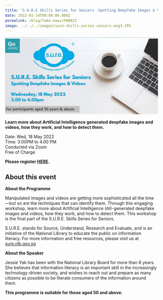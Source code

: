 ```yaml
---
title: 'S.U.R.E Skills Series for Seniors -Spotting Deepfake Images & Videos'
date: 2022-01-14T00:08:00.000Z
permalink: /blog/fake-news/FN0022
image: ../../../images/sure-skills-series-seniors-eng3.JPG
---
```


![](../../../images/sure-skills-series-seniors-eng3.JPG)

**Learn more about Artificial Intelligence generated deepfake images and videos, how they work, and how to detect them.**

Date: Wed, 18 May 2022 <br>Time: 3:00PM to 4.00 PM<br>Conducted via Zoom<br>Free of Charge

**Please register [HERE](https://www.eventbrite.sg/e/sure-skills-series-for-seniors-spotting-deepfake-images-videos-tickets-244277178617).**



## About this event

**About the Programme**

Manipulated images and videos are getting more sophisticated all the time—but so are the techniques that can identify them. Through this engaging workshop, learn more about Artificial Intelligence (AI)-generated deepfake images and videos, how they work, and how to detect them. This workshop is the final part of the S.U.R.E. Skills Series for Seniors.



S.U.R.E. stands for Source, Understand, Research and Evaluate, and is an initiative of the National Library to educate the public on information literacy. For more information and free resources, please visit us at [sure.nlb.gov.sg](https://sure.nlb.gov.sg/)



**About the Speaker**

Jessie Yak has been with the National Library Board for more than 8 years. She believes that information literacy is an important skill in the increasingly technology-driven society, and wishes to reach out and prepare as many citizens as possible to be literate consumers of the information around them.

**This programme is suitable for those aged 50 and above.** 

